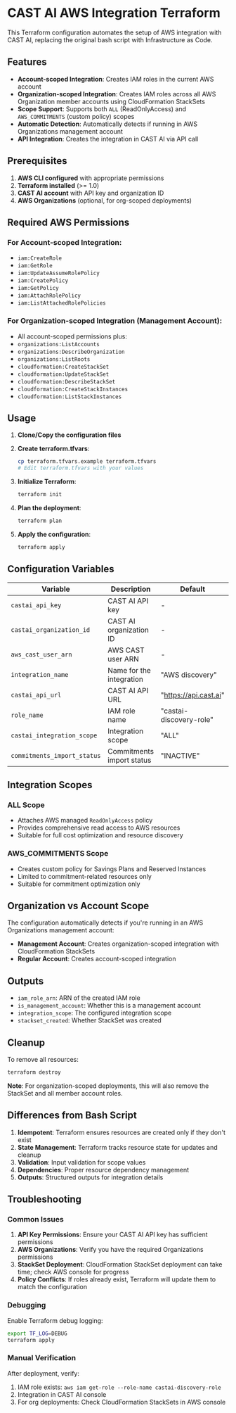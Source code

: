 # CAST AI AWS Integration Terraform

This Terraform configuration automates the setup of AWS integration with CAST AI, replacing the original bash script with Infrastructure as Code.

## Features

- **Account-scoped Integration**: Creates IAM roles in the current AWS account
- **Organization-scoped Integration**: Creates IAM roles across all AWS Organization member accounts using CloudFormation StackSets
- **Scope Support**: Supports both `ALL` (ReadOnlyAccess) and `AWS_COMMITMENTS` (custom policy) scopes
- **Automatic Detection**: Automatically detects if running in AWS Organizations management account
- **API Integration**: Creates the integration in CAST AI via API call

## Prerequisites

1. **AWS CLI configured** with appropriate permissions
2. **Terraform installed** (>= 1.0)
3. **CAST AI account** with API key and organization ID
4. **AWS Organizations** (optional, for org-scoped deployments)

## Required AWS Permissions

### For Account-scoped Integration:
- `iam:CreateRole`
- `iam:GetRole`
- `iam:UpdateAssumeRolePolicy`
- `iam:CreatePolicy`
- `iam:GetPolicy`
- `iam:AttachRolePolicy`
- `iam:ListAttachedRolePolicies`

### For Organization-scoped Integration (Management Account):
- All account-scoped permissions plus:
- `organizations:ListAccounts`
- `organizations:DescribeOrganization`
- `organizations:ListRoots`
- `cloudformation:CreateStackSet`
- `cloudformation:UpdateStackSet`
- `cloudformation:DescribeStackSet`
- `cloudformation:CreateStackInstances`
- `cloudformation:ListStackInstances`

## Usage

1. **Clone/Copy the configuration files**

2. **Create terraform.tfvars**:
   ```bash
   cp terraform.tfvars.example terraform.tfvars
   # Edit terraform.tfvars with your values
   ```

3. **Initialize Terraform**:
   ```bash
   terraform init
   ```

4. **Plan the deployment**:
   ```bash
   terraform plan
   ```

5. **Apply the configuration**:
   ```bash
   terraform apply
   ```

## Configuration Variables

| Variable | Description | Default | Required |
|----------|-------------|---------|----------|
| `castai_api_key` | CAST AI API key | - | Yes |
| `castai_organization_id` | CAST AI organization ID | - | Yes |
| `aws_cast_user_arn` | AWS CAST user ARN | - | Yes |
| `integration_name` | Name for the integration | "AWS discovery" | No |
| `castai_api_url` | CAST AI API URL | "https://api.cast.ai" | No |
| `role_name` | IAM role name | "castai-discovery-role" | No |
| `castai_integration_scope` | Integration scope | "ALL" | No |
| `commitments_import_status` | Commitments import status | "INACTIVE" | No |

## Integration Scopes

### ALL Scope
- Attaches AWS managed `ReadOnlyAccess` policy
- Provides comprehensive read access to AWS resources
- Suitable for full cost optimization and resource discovery

### AWS_COMMITMENTS Scope
- Creates custom policy for Savings Plans and Reserved Instances
- Limited to commitment-related resources only
- Suitable for commitment optimization only

## Organization vs Account Scope

The configuration automatically detects if you're running in an AWS Organizations management account:

- **Management Account**: Creates organization-scoped integration with CloudFormation StackSets
- **Regular Account**: Creates account-scoped integration

## Outputs

- `iam_role_arn`: ARN of the created IAM role
- `is_management_account`: Whether this is a management account
- `integration_scope`: The configured integration scope
- `stackset_created`: Whether StackSet was created

## Cleanup

To remove all resources:

```bash
terraform destroy
```

**Note**: For organization-scoped deployments, this will also remove the StackSet and all member account roles.

## Differences from Bash Script

1. **Idempotent**: Terraform ensures resources are created only if they don't exist
2. **State Management**: Terraform tracks resource state for updates and cleanup
3. **Validation**: Input validation for scope values
4. **Dependencies**: Proper resource dependency management
5. **Outputs**: Structured outputs for integration details

## Troubleshooting

### Common Issues

1. **API Key Permissions**: Ensure your CAST AI API key has sufficient permissions
2. **AWS Organizations**: Verify you have the required Organizations permissions
3. **StackSet Deployment**: CloudFormation StackSet deployment can take time; check AWS console for progress
4. **Policy Conflicts**: If roles already exist, Terraform will update them to match the configuration

### Debugging

Enable Terraform debug logging:
```bash
export TF_LOG=DEBUG
terraform apply
```

### Manual Verification

After deployment, verify:
1. IAM role exists: `aws iam get-role --role-name castai-discovery-role`
2. Integration in CAST AI console
3. For org deployments: Check CloudFormation StackSets in AWS console